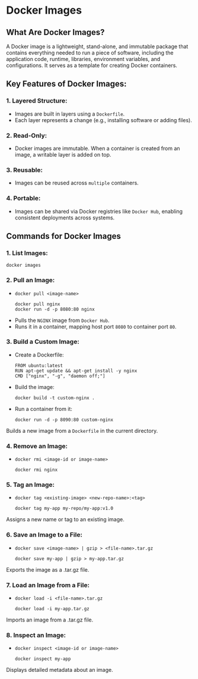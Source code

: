 # Docker Images

## What Are Docker Images?
A Docker image is a lightweight, stand-alone, and immutable package that contains everything needed to run a piece of software, including the application code, runtime, libraries, environment variables, and configurations. It serves as a template for creating Docker containers.

## Key Features of Docker Images:
### 1. Layered Structure:
- Images are built in layers using a `Dockerfile`.
- Each layer represents a change (e.g., installing software or adding files).
### 2. Read-Only:
- Docker images are immutable. When a container is created from an image, a writable layer is added on top.
### 3. Reusable:
- Images can be reused across `multiple` containers.
### 4. Portable:
- Images can be shared via Docker registries like `Docker Hub`, enabling consistent deployments across systems.

## Commands for Docker Images

### 1. List Images:
```
docker images
```
### 2. Pull an Image:
- `docker pull <image-name>`
    ```
    docker pull nginx
    docker run -d -p 8080:80 nginx
    ```
- Pulls the `NGINX` image from `Docker Hub`.
- Runs it in a container, mapping host port `8080` to container port `80`.
### 3. Build a Custom Image:

- Create a Dockerfile:
    ```
    FROM ubuntu:latest
    RUN apt-get update && apt-get install -y nginx
    CMD ["nginx", "-g", "daemon off;"]
    ```
- Build the image:
    ```
    docker build -t custom-nginx .
    ```
- Run a container from it:
    ```
    docker run -d -p 8090:80 custom-nginx
    ```
Builds a new image from a `Dockerfile` in the current directory.

### 4. Remove an Image:
- `docker rmi <image-id or image-name>`

    ```
    docker rmi nginx
    ```
### 5. Tag an Image:
- `docker tag <existing-image> <new-repo-name>:<tag>`

    ```
    docker tag my-app my-repo/my-app:v1.0
    ```
Assigns a new name or tag to an existing image.

### 6. Save an Image to a File:
- `docker save <image-name> | gzip > <file-name>.tar.gz`

    ```
    docker save my-app | gzip > my-app.tar.gz
    ```
Exports the image as a .tar.gz file.

### 7. Load an Image from a File:
- `docker load -i <file-name>.tar.gz`

    ```
    docker load -i my-app.tar.gz
    ```
Imports an image from a .tar.gz file.

### 8. Inspect an Image:
- `docker inspect <image-id or image-name>`

    ```
    docker inspect my-app
    ```

Displays detailed metadata about an image.
